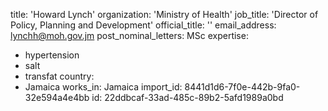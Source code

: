 title: 'Howard Lynch'
organization: 'Ministry of Health'
job_title: 'Director of Policy, Planning and Development'
official_title: ''
email_address: lynchh@moh.gov.jm
post_nominal_letters: MSc
expertise:
  - hypertension
  - salt
  - transfat
country:
  - Jamaica
works_in: Jamaica
import_id: 8441d1d6-7f0e-442b-9fa0-32e594a4e4bb
id: 22ddbcaf-33ad-485c-89b2-5afd1989a0bd
